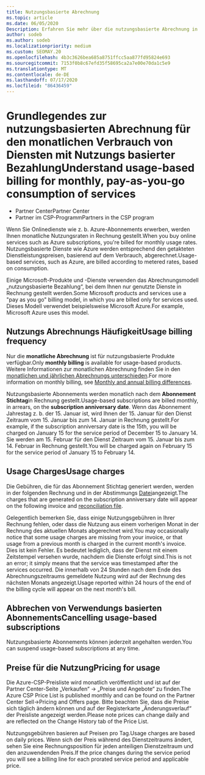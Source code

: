 ```yaml
---
title: Nutzungsbasierte Abrechnung
ms.topic: article
ms.date: 06/05/2020
Description: Erfahren Sie mehr über die nutzungsbasierte Abrechnung in Partner Center, bei der Ihnen monatliche Nutzungsgebühren in Rechnung gestellt werden.
author: sodeb
ms.author: sodeb
ms.localizationpriority: medium
ms.custom: SEOMAY.20
ms.openlocfilehash: 4b3c3626bea685a8751ffcc5aa877fd95824e693
ms.sourcegitcommit: 7153f0b8c67efd35f58695ca2a7e00e70da1c5e9
ms.translationtype: MT
ms.contentlocale: de-DE
ms.lasthandoff: 07/17/2020
ms.locfileid: "86436459"
---
```

# <a name="understand-usage-based-billing-for-monthly-pay-as-you-go-consumption-of-services"></a><span data-ttu-id="98c3a-103">Grundlegendes zur nutzungsbasierten Abrechnung für den monatlichen Verbrauch von Diensten mit Nutzungs basierter Bezahlung</span><span class="sxs-lookup"><span data-stu-id="98c3a-103">Understand usage-based billing for monthly, pay-as-you-go consumption of services</span></span>

- <span data-ttu-id="98c3a-104">Partner Center</span><span class="sxs-lookup"><span data-stu-id="98c3a-104">Partner Center</span></span>
- <span data-ttu-id="98c3a-105">Partner im CSP-Programm</span><span class="sxs-lookup"><span data-stu-id="98c3a-105">Partners in the CSP program</span></span>

<span data-ttu-id="98c3a-106">Wenn Sie Onlinedienste wie z. b. Azure-Abonnements erwerben, werden Ihnen monatliche Nutzungsraten in Rechnung gestellt.</span><span class="sxs-lookup"><span data-stu-id="98c3a-106">When you buy online services such as Azure subscriptions, you're billed for monthly usage rates.</span></span> <span data-ttu-id="98c3a-107">Nutzungsbasierte Dienste wie Azure werden entsprechend den getakteten Dienstleistungspreisen, basierend auf dem Verbrauch, abgerechnet.</span><span class="sxs-lookup"><span data-stu-id="98c3a-107">Usage-based services, such as Azure, are billed according to metered rates, based on consumption.</span></span>

<span data-ttu-id="98c3a-108">Einige Microsoft-Produkte und -Dienste verwenden das Abrechnungsmodell „nutzungsbasierte Bezahlung“, bei dem Ihnen nur genutzte Dienste in Rechnung gestellt werden.</span><span class="sxs-lookup"><span data-stu-id="98c3a-108">Some Microsoft products and services use a "pay as you go" billing model, in which you are billed only for services used.</span></span> <span data-ttu-id="98c3a-109">Dieses Modell verwendet beispielsweise Microsoft Azure.</span><span class="sxs-lookup"><span data-stu-id="98c3a-109">For example, Microsoft Azure uses this model.</span></span> 

## <a name="usage-billing-frequency"></a><span data-ttu-id="98c3a-110">Nutzungs Abrechnungs Häufigkeit</span><span class="sxs-lookup"><span data-stu-id="98c3a-110">Usage billing frequency</span></span>

<span data-ttu-id="98c3a-111">Nur die **monatliche Abrechnung** ist für nutzungsbasierte Produkte verfügbar.</span><span class="sxs-lookup"><span data-stu-id="98c3a-111">Only **monthly billing** is available for usage-based products.</span></span> <span data-ttu-id="98c3a-112">Weitere Informationen zur monatlichen Abrechnung finden Sie in den [monatlichen und jährlichen Abrechnungs unterschieden](billing-annual-monthly.md).</span><span class="sxs-lookup"><span data-stu-id="98c3a-112">For more information on monthly billing, see [Monthly and annual billing differences](billing-annual-monthly.md).</span></span>

<span data-ttu-id="98c3a-113">Nutzungsbasierte Abonnements werden monatlich nach dem **Abonnement Stichtag**in Rechnung gestellt.</span><span class="sxs-lookup"><span data-stu-id="98c3a-113">Usage-based subscriptions are billed monthly, in arrears, on the **subscription anniversary date**.</span></span> <span data-ttu-id="98c3a-114">Wenn das Abonnement Jahrestag z. b. der 15. Januar ist, wird Ihnen der 15. Januar für den Dienst Zeitraum vom 15. Januar bis zum 14. Januar in Rechnung gestellt.</span><span class="sxs-lookup"><span data-stu-id="98c3a-114">For example, if the subscription anniversary date is the 15th, you will be charged on January 15 for the service period of December 15 to January 14.</span></span> <span data-ttu-id="98c3a-115">Sie werden am 15. Februar für den Dienst Zeitraum vom 15. Januar bis zum 14. Februar in Rechnung gestellt.</span><span class="sxs-lookup"><span data-stu-id="98c3a-115">You will be charged again on February 15 for the service period of January 15 to February 14.</span></span>

## <a name="usage-charges"></a><span data-ttu-id="98c3a-116">Usage Charges</span><span class="sxs-lookup"><span data-stu-id="98c3a-116">Usage charges</span></span>

<span data-ttu-id="98c3a-117">Die Gebühren, die für das Abonnement Stichtag generiert werden, werden in der folgenden Rechnung und in der Abstimmungs [Datei](usage-based-recon-files.md)angezeigt.</span><span class="sxs-lookup"><span data-stu-id="98c3a-117">The charges that are generated on the subscription anniversary date will appear on the following invoice and [reconciliation file](usage-based-recon-files.md).</span></span>

<span data-ttu-id="98c3a-118">Gelegentlich bemerken Sie, dass einige Nutzungsgebühren in Ihrer Rechnung fehlen, oder dass die Nutzung aus einem vorherigen Monat in der Rechnung des aktuellen Monats abgerechnet wird.</span><span class="sxs-lookup"><span data-stu-id="98c3a-118">You may occasionally notice that some usage charges are missing from your invoice, or that usage from a previous month is charged in the current month's invoice.</span></span> <span data-ttu-id="98c3a-119">Dies ist kein Fehler. Es bedeutet lediglich, dass der Dienst mit einem Zeitstempel versehen wurde, nachdem die Dienste erfolgt sind.</span><span class="sxs-lookup"><span data-stu-id="98c3a-119">This is not an error; it simply means that the service was timestamped after the services occurred.</span></span> <span data-ttu-id="98c3a-120">Die innerhalb von 24 Stunden nach dem Ende des Abrechnungszeitraums gemeldete Nutzung wird auf der Rechnung des nächsten Monats angezeigt.</span><span class="sxs-lookup"><span data-stu-id="98c3a-120">Usage reported within 24 hours of the end of the billing cycle will appear on the next month's bill.</span></span>

## <a name="cancelling-usage-based-subscriptions"></a><span data-ttu-id="98c3a-121">Abbrechen von Verwendungs basierten Abonnements</span><span class="sxs-lookup"><span data-stu-id="98c3a-121">Cancelling usage-based subscriptions</span></span>

<span data-ttu-id="98c3a-122">Nutzungsbasierte Abonnements können jederzeit angehalten werden.</span><span class="sxs-lookup"><span data-stu-id="98c3a-122">You can suspend usage-based subscriptions at any time.</span></span>

## <a name="pricing-for-usage"></a><span data-ttu-id="98c3a-123">Preise für die Nutzung</span><span class="sxs-lookup"><span data-stu-id="98c3a-123">Pricing for usage</span></span>

<span data-ttu-id="98c3a-124">Die Azure-CSP-Preisliste wird monatlich veröffentlicht und ist auf der Partner Center-Seite „Verkaufen“ -> „Preise und Angebote“ zu finden.</span><span class="sxs-lookup"><span data-stu-id="98c3a-124">The Azure CSP Price List is published monthly and can be found on the Partner Center Sell->Pricing and Offers page.</span></span> <span data-ttu-id="98c3a-125">Bitte beachten Sie, dass die Preise sich täglich ändern können und auf der Registerkarte „Änderungsverlauf“ der Preisliste angezeigt werden.</span><span class="sxs-lookup"><span data-stu-id="98c3a-125">Please note prices can change daily and are reflected on the Change History tab of the Price List.</span></span>

<span data-ttu-id="98c3a-126">Nutzungsgebühren basieren auf Preisen pro Tag.</span><span class="sxs-lookup"><span data-stu-id="98c3a-126">Usage charges are based on daily prices.</span></span> <span data-ttu-id="98c3a-127">Wenn sich der Preis während des Dienstzeitraums ändert, sehen Sie eine Rechnungsposition für jeden anteiligen Dienstzeitraum und den anzuwendenden Preis.</span><span class="sxs-lookup"><span data-stu-id="98c3a-127">If the price changes during the service period you will see a billing line for each prorated service period and applicable price.</span></span>
